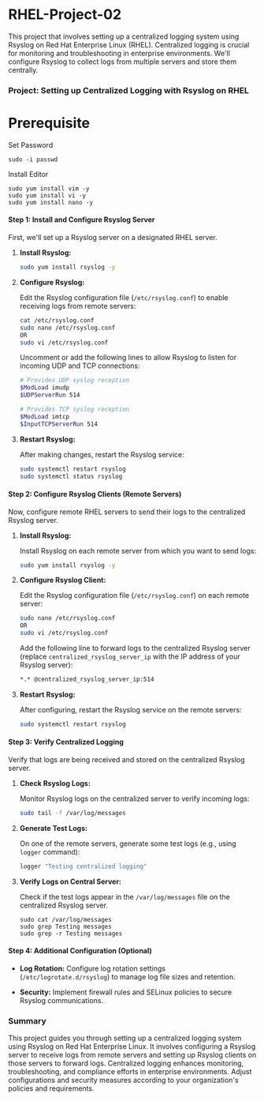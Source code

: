 # RHEL-Project-02

This project that involves setting up a centralized logging system using Rsyslog on Red Hat Enterprise Linux (RHEL). Centralized logging is crucial for monitoring and troubleshooting in enterprise environments. We'll configure Rsyslog to collect logs from multiple servers and store them centrally.

### Project: Setting up Centralized Logging with Rsyslog on RHEL

# Prerequisite
Set Password
```
sudo -i passwd
```
Install Editor
```
sudo yum install vim -y
sudo yum install vi -y
sudo yum install nano -y
```

#### Step 1: Install and Configure Rsyslog Server

First, we'll set up a Rsyslog server on a designated RHEL server.

1. **Install Rsyslog:**

   ```bash
   sudo yum install rsyslog -y
   ```

2. **Configure Rsyslog:**

   Edit the Rsyslog configuration file (`/etc/rsyslog.conf`) to enable receiving logs from remote servers:

   ```bash
   cat /etc/rsyslog.conf
   sudo nano /etc/rsyslog.conf
   OR
   sudo vi /etc/rsyslog.conf
   ```

   Uncomment or add the following lines to allow Rsyslog to listen for incoming UDP and TCP connections:

   ```bash
   # Provides UDP syslog reception
   $ModLoad imudp
   $UDPServerRun 514

   # Provides TCP syslog reception
   $ModLoad imtcp
   $InputTCPServerRun 514
   ```

3. **Restart Rsyslog:**

   After making changes, restart the Rsyslog service:

   ```bash
   sudo systemctl restart rsyslog
   sudo systemctl status rsyslog
   ```

#### Step 2: Configure Rsyslog Clients (Remote Servers)

Now, configure remote RHEL servers to send their logs to the centralized Rsyslog server.

1. **Install Rsyslog:**

   Install Rsyslog on each remote server from which you want to send logs:

   ```bash
   sudo yum install rsyslog -y
   ```

2. **Configure Rsyslog Client:**

   Edit the Rsyslog configuration file (`/etc/rsyslog.conf`) on each remote server:

   ```bash
   sudo nano /etc/rsyslog.conf
   OR
   sudo vi /etc/rsyslog.conf
   ```

   Add the following line to forward logs to the centralized Rsyslog server (replace `centralized_rsyslog_server_ip` with the IP address of your Rsyslog server):

   ```bash
   *.* @centralized_rsyslog_server_ip:514
   ```

3. **Restart Rsyslog:**

   After configuring, restart the Rsyslog service on the remote servers:

   ```bash
   sudo systemctl restart rsyslog
   ```

#### Step 3: Verify Centralized Logging

Verify that logs are being received and stored on the centralized Rsyslog server.

1. **Check Rsyslog Logs:**

   Monitor Rsyslog logs on the centralized server to verify incoming logs:

   ```bash
   sudo tail -f /var/log/messages
   ```

2. **Generate Test Logs:**

   On one of the remote servers, generate some test logs (e.g., using `logger` command):

   ```bash
   logger "Testing centralized logging"
   ```

3. **Verify Logs on Central Server:**

   Check if the test logs appear in the `/var/log/messages` file on the centralized Rsyslog server.
   ```
   sudo cat /var/log/messages
   sudo grep Testing messages
   sudo grep -r Testing messages
   ```

#### Step 4: Additional Configuration (Optional)

- **Log Rotation:** Configure log rotation settings (`/etc/logrotate.d/rsyslog`) to manage log file sizes and retention.
  
- **Security:** Implement firewall rules and SELinux policies to secure Rsyslog communications.

### Summary

This project guides you through setting up a centralized logging system using Rsyslog on Red Hat Enterprise Linux. It involves configuring a Rsyslog server to receive logs from remote servers and setting up Rsyslog clients on those servers to forward logs. Centralized logging enhances monitoring, troubleshooting, and compliance efforts in enterprise environments. Adjust configurations and security measures according to your organization's policies and requirements.
